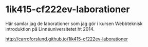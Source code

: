 1ik415-cf222ev-laborationer
===========================

Här samlar jag de laborationer som jag gör i kursen Webbteknisk introduktion på Linnéuniversitetet ht 2014.

http://carroforslund.github.io/1ik415-cf222ev-laborationer
